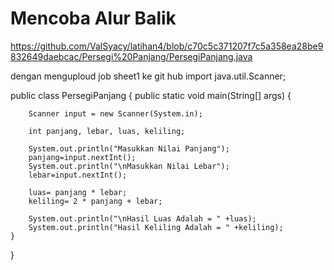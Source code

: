 # Mencoba Alur Balik
https://github.com/ValSyacy/latihan4/blob/c70c5c371207f7c5a358ea28be9832649daebcac/Persegi%20Panjang/PersegiPanjang.java

dengan menguploud job sheet1 ke git hub
import java.util.Scanner;

public class PersegiPanjang {
    public static void main(String[] args) {

        Scanner input = new Scanner(System.in);

        int panjang, lebar, luas, keliling;

        System.out.println("Masukkan Nilai Panjang");
        panjang=input.nextInt();
        System.out.println("\nMasukkan Nilai Lebar");
        lebar=input.nextInt();

        luas= panjang * lebar;
        keliling= 2 * panjang + lebar;

        System.out.println("\nHasil Luas Adalah = " +luas);
        System.out.println("Hasil Keliling Adalah = " +keliling);
    }
}
